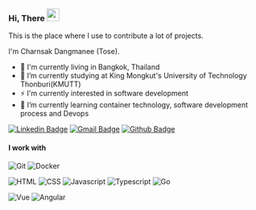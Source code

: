 ### Hi, There <img src="https://media.giphy.com/media/hvRJCLFzcasrR4ia7z/giphy.gif" width="25px">
This is the place where I use to contribute a lot of projects.

I'm Charnsak Dangmanee (Tose).
- 🚀 I'm currently living in Bangkok, Thailand
- 🔭 I’m currently studying at King Mongkut's University of Technology Thonburi(KMUTT)
- ⚡ I'm currently interested in software development
- 🌱 I’m currently learning container technology, software development process and Devops

[![Linkedin Badge](https://img.shields.io/badge/-f9uf-blue?style=flat&logo=Linkedin&logoColor=white&link=https://www.linkedin.com/in/f9uf/)](https://www.linkedin.com/in/f9uf/)
[![Gmail Badge](https://img.shields.io/badge/-atoseka-c14438?style=flat&logo=Gmail&logoColor=white&link=mailto:atoseka@gmail.com)](mailto:atoseka@gmail.com)
[![Github Badge](https://img.shields.io/badge/-@F9Uf-24292e?style=flat&logo=Github&logoColor=white&link=https://github.com/F9Uf)](https://github.com/F9Uf)

#### I work with
![Git](https://img.shields.io/badge/-Git-f04f33?style=flat&logo=git&logoColor=white)
![Docker](https://img.shields.io/badge/-Docker-46a1f1?style=flat&logo=docker&logoColor=white)

![HTML](https://img.shields.io/badge/-HTML-orange?style=flat&logo=html5&logoColor=white)
![CSS](https://img.shields.io/badge/-CSS-3799d6?style=flat&logo=css3&logoColor=white)
![Javascript](https://img.shields.io/badge/-Javascript-yellow?style=flat&logo=node.js&logoColor=white)
![Typescript](https://img.shields.io/badge/-Typescript-007acc?style=flat&logo=typescript&logoColor=white)
![Go](https://img.shields.io/badge/-Go-6ad7e5?style=flat&logo=go&logoColor=white)

![Vue](https://img.shields.io/badge/-Vue-35495e?style=flat&logo=vue.js&logoColor=41b883)
![Angular](https://img.shields.io/badge/-Angular-red?style=flat&logo=angular&logoColor=white)
